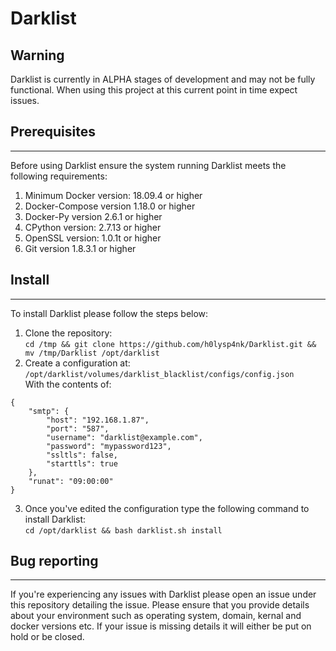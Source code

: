 # Darklist

## Warning
Darklist is currently in ALPHA stages of development and may not be fully functional. When using this project at this current point in time expect issues.

## Prerequisites
------
Before using Darklist ensure the system running Darklist meets the following requirements:  
1. Minimum Docker version: 18.09.4 or higher  
2. Docker-Compose version 1.18.0 or higher  
3. Docker-Py version 2.6.1 or higher  
4. CPython version: 2.7.13 or higher  
5. OpenSSL version: 1.0.1t or higher  
6. Git version 1.8.3.1 or higher
  
## Install
------
To install Darklist please follow the steps below:  
1. Clone the repository:  
``` cd /tmp && git clone https://github.com/h0lysp4nk/Darklist.git && mv /tmp/Darklist /opt/darklist ```
2. Create a configuration at:  
``` /opt/darklist/volumes/darklist_blacklist/configs/config.json ```  
With the contents of:  
```
{
    "smtp": {
        "host": "192.168.1.87",
        "port": "587",
        "username": "darklist@example.com",
        "password": "mypassword123",
        "ssltls": false,
        "starttls": true
    },
    "runat": "09:00:00"
}
```  
3. Once you've edited the configuration type the following command to install Darklist:  
``` cd /opt/darklist && bash darklist.sh install ```

## Bug reporting
------
If you're experiencing any issues with Darklist please open an issue under this repository detailing the issue. Please ensure that you provide details about your environment such as operating system, domain, kernal and docker versions etc. If your issue is missing details it will either be put on hold or be closed.

